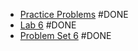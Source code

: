 - [Practice Problems](https://cs50.harvard.edu/x/2023/problems/6/) #DONE 
- [Lab 6](https://cs50.harvard.edu/x/2023/labs/6/) #DONE 
- [Problem Set 6](https://cs50.harvard.edu/x/2023/psets/6/) #DONE 
